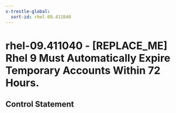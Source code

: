 ```yaml
---
x-trestle-global:
  sort-id: rhel-09.411040
---
```


# rhel-09.411040 - \[REPLACE_ME\] Rhel 9 Must Automatically Expire Temporary Accounts Within 72 Hours.

## Control Statement
